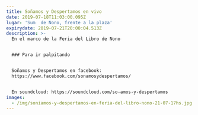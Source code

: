 ```yaml
---
title: Soñamos y Despertamos en vivo
date: 2019-07-18T11:03:00.095Z
lugar: 'Sum  de Nono, frente a la plaza'
expirydate: 2019-07-21T20:00:04.513Z
description: >-
  En el marco de la Feria del Libro de Nono


  ### Para ir palpitando


  Soñamos y Despertamos en facebook:
  https://www.facebook.com/sonamosydespertamos/


  En soundcloud: https://soundcloud.com/so-amos-y-despertamos
images:
  - /img/soniamos-y-despertamos-en-feria-del-libro-nono-21-07-17hs.jpg
---
```



